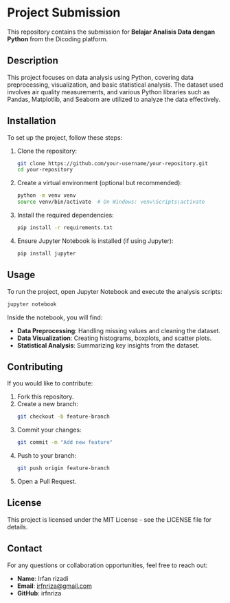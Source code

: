 # Project Submission

This repository contains the submission for **Belajar Analisis Data dengan Python** from the Dicoding platform.

## Description

This project focuses on data analysis using Python, covering data preprocessing, visualization, and basic statistical analysis. The dataset used involves air quality measurements, and various Python libraries such as Pandas, Matplotlib, and Seaborn are utilized to analyze the data effectively.

## Installation

To set up the project, follow these steps:

1. Clone the repository:
   ```bash
   git clone https://github.com/your-username/your-repository.git
   cd your-repository
   ```
2. Create a virtual environment (optional but recommended):
   ```bash
   python -m venv venv
   source venv/bin/activate  # On Windows: venv\Scripts\activate
   ```
3. Install the required dependencies:
   ```bash
   pip install -r requirements.txt
   ```
4. Ensure Jupyter Notebook is installed (if using Jupyter):
   ```bash
   pip install jupyter
   ```

## Usage

To run the project, open Jupyter Notebook and execute the analysis scripts:
```bash
jupyter notebook
```

Inside the notebook, you will find:
- **Data Preprocessing**: Handling missing values and cleaning the dataset.
- **Data Visualization**: Creating histograms, boxplots, and scatter plots.
- **Statistical Analysis**: Summarizing key insights from the dataset.

## Contributing

If you would like to contribute:
1. Fork this repository.
2. Create a new branch:
   ```bash
   git checkout -b feature-branch
   ```
3. Commit your changes:
   ```bash
   git commit -m "Add new feature"
   ```
4. Push to your branch:
   ```bash
   git push origin feature-branch
   ```
5. Open a Pull Request.

## License

This project is licensed under the MIT License - see the LICENSE file for details.

## Contact

For any questions or collaboration opportunities, feel free to reach out:
- **Name**: Irfan rizadi
- **Email**: irfnriza@gmail.com
- **GitHub**: irfnriza

